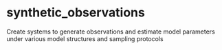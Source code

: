 # synthetic_observations
Create systems to generate observations and estimate model parameters under various model structures and sampling protocols
